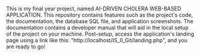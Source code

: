 This is my final year project, named AI-DRIVEN CHOLERA WEB-BASED APPLICATION. This repository contains features such as the project's code, the documentation, the database SQL file, and application screenshots. The documentation contains a developer manual that will aid in the local setup of the project on your machine. Post-setup, access the application's landing page using a link like this: "http://localhost/IS_II_Git/landing.php", and you are ready to go!
